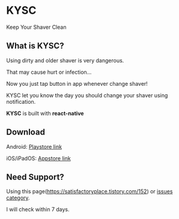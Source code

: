 # KYSC
Keep Your Shaver Clean

## What is KYSC?
Using dirty and older shaver is very dangerous.

That may cause hurt or infection...

Now you just tap button in app whenever change shaver!

KYSC let you know the day you should change your shaver using notification.

**KYSC** is built with **react-native**

## Download
Android: [Playstore link](https://play.google.com/store/apps/details?id=com.skcn)

iOS/iPadOS: [Appstore link](https://apps.apple.com/us/app/id1532876290)

## Need Support?
Using this page(<https://satisfactoryplace.tistory.com/152>) or [issues category](https://github.com/NamGungGeon/KYSC/issues).

I will check within 7 days.
